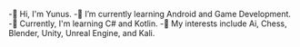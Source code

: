 -👋 Hi, I'm Yunus.
-🌱 I’m currently learning Android and Game Development.
-🤔 Currently, I'm learning C# and Kotlin.
-🔭 My interests include Ai, Chess, Blender, Unity, Unreal Engine, and Kali.

<!--
**ynsemre1/ynsemre1** is a ✨ _special_ ✨ repository because its `README.md` (this file) appears on your GitHub profile.

Here are some ideas to get you started:

- 🔭 I’m currently working on ...
- 🌱 I’m currently learning ...
- 👯 I’m looking to collaborate on ...
- 🤔 I’m looking for help with ...
- 💬 Ask me about ...
- 📫 How to reach me: ...
- 😄 Pronouns: ...
- ⚡ Fun fact: ...
-->
